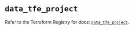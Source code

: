 # `data_tfe_project`

Refer to the Terraform Registry for docs: [`data_tfe_project`](https://registry.terraform.io/providers/hashicorp/tfe/0.52.0/docs/data-sources/project).

